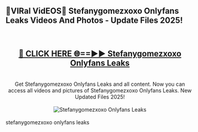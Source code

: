 <h2>🔴VIRal VidEOS🔴 Stefanygomezxoxo Onlyfans Leaks Videos And Photos - Update Files 2025!</h2>
<br>
<div align="center">
<h2><a href="https://virallinks.top/odZfE0" rel="nofollow">🔴 CLICK HERE 🌐==►► Stefanygomezxoxo Onlyfans Leaks</a></h2>
<br>
Get Stefanygomezxoxo Onlyfans Leaks and all content. Now you can access all videos and pictures of Stefanygomezxoxo Onlyfans Leaks. New Updated Files 2025!
<br>
<br>
<a href="https://virallinks.top/odZfE0" rel="nofollow" data-target="animated-image.originalLink"><img src="https://i.imgur.com/dJHk4Zq.gif)" alt="Stefanygomezxoxo Onlyfans Leaks" style="max-width: 100%; display: inline-block;" data-target="animated-image.originalImage"></a>
</div>
<br>
stefanygomezxoxo onlyfans leaks
